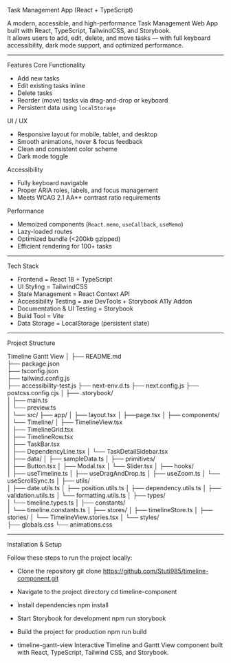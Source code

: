 Task Management App (React + TypeScript)

A modern, accessible, and high-performance Task Management Web App built with React, TypeScript, TailwindCSS, and Storybook.  
It allows users to add, edit, delete, and move tasks — with full keyboard accessibility, dark mode support, and optimized performance.

---

Features
Core Functionality
- Add new tasks  
- Edit existing tasks inline  
- Delete tasks  
- Reorder (move) tasks via drag-and-drop or keyboard  
- Persistent data using `localStorage`

UI / UX
- Responsive layout for mobile, tablet, and desktop
- Smooth animations, hover & focus feedback
- Clean and consistent color scheme
- Dark mode toggle 

Accessibility
- Fully keyboard navigable
- Proper ARIA roles, labels, and focus management
- Meets WCAG 2.1 AA** contrast ratio requirements

Performance
- Memoized components (`React.memo`, `useCallback`, `useMemo`)
- Lazy-loaded routes
- Optimized bundle (<200kb gzipped)
- Efficient rendering for 100+ tasks

---

Tech Stack

- Frontend = React 18 + TypeScript 
- UI Styling = TailwindCSS 
- State Management = React Context API 
- Accessibility Testing = axe DevTools + Storybook A11y Addon 
- Documentation & UI Testing = Storybook 
- Build Tool = Vite 
- Data Storage = LocalStorage (persistent state) 

---

Project Structure

Timeline Gantt View
│
├── README.md                          
├── package.json                       
├── tsconfig.json                      
├── tailwind.config.js                 
├── accessibility-test.js
├── next-env.d.ts
├── next.config.js
├── postcss.config.cjs
│
├── .storybook/                        
│   ├── main.ts                        
│   └── preview.ts                   
│
└── src/ 
    ├── app/
    │   ├── layout.tsx
    │   ├──page.tsx
    │
    ├── components/ 
    │   └── Timeline/
    │       ├── TimelineView.tsx      
    │       ├── TimelineGrid.tsx           
    │       ├── TimelineRow.tsx            
    │       ├── TaskBar.tsx                
    │       ├── DependencyLine.tsx
    │       └── TaskDetailSidebar.tsx      
    │
    ├── data/
    │   ├── sampleData.ts
    │
    ├── primitives/                        
    │   ├── Button.tsx
    │   ├── Modal.tsx
    │   └── Slider.tsx
    │
    ├── hooks/                             
    │   ├── useTimeline.ts
    │   ├── useDragAndDrop.ts
    │   ├── useZoom.ts
    │   └── useScrollSync.ts
    │
    ├── utils/                            
    │   ├── date.utils.ts
    │   ├── position.utils.ts
    │   ├── dependency.utils.ts
    │   ├── validation.utils.ts
    │   └── formatting.utils.ts
    │
    ├── types/                             
    │   └── timeline.types.ts
    │
    ├── constants/                        
    │   └── timeline.constants.ts
    │
    ├── stores/
    │   ├── timelineStore.ts
    │
    ├── stories/
    │   └── TimelineView.stories.tsx 
    │
    └── styles/                            
        ├── globals.css
        └── animations.css

--- 

Installation & Setup

Follow these steps to run the project locally:

- Clone the repository
  git clone https://github.com/Stuti985/timeline-component.git

- Navigate to the project directory
  cd timeline-component

- Install dependencies
  npm install

- Start Storybook for development
  npm run storybook

- Build the project for production
  npm run build

- timeline-gantt-view
  Interactive Timeline and Gantt View component built with React, TypeScript, Tailwind CSS, and Storybook.

